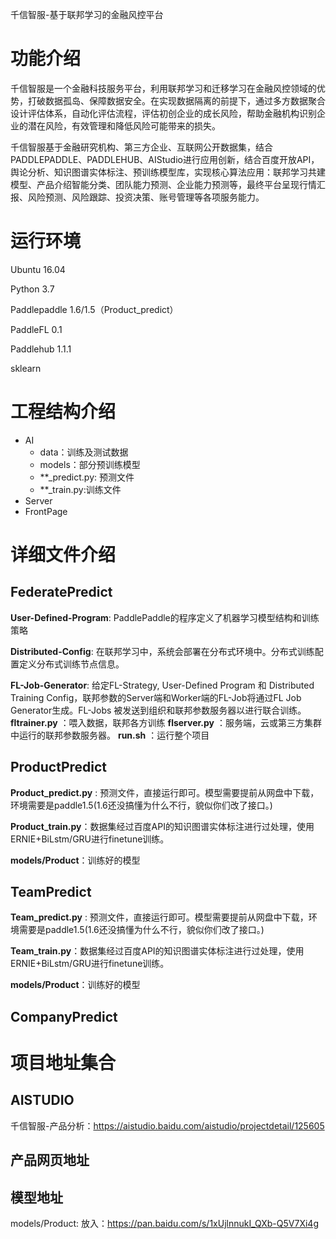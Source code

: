 千信智服-基于联邦学习的金融风控平台

# 功能介绍

​		千信智服是一个金融科技服务平台，利用联邦学习和迁移学习在金融风控领域的优势，打破数据孤岛、保障数据安全。在实现数据隔离的前提下，通过多方数据聚合设计评估体系，自动化评估流程，评估初创企业的成长风险，帮助金融机构识别企业的潜在风险，有效管理和降低风险可能带来的损失。

​        千信智服基于金融研究机构、第三方企业、互联网公开数据集，结合PADDLEPADDLE、PADDLEHUB、AIStudio进行应用创新，结合百度开放API，舆论分析、知识图谱实体标注、预训练模型库，实现核心算法应用：联邦学习共建模型、产品介绍智能分类、团队能力预测、企业能力预测等，最终平台呈现行情汇报、风险预测、风险跟踪、投资决策、账号管理等各项服务能力。

# 运行环境

Ubuntu 16.04

Python 3.7

Paddlepaddle 1.6/1.5（Product_predict）

PaddleFL 0.1

Paddlehub 1.1.1

sklearn 

# 工程结构介绍

- AI
  - data：训练及测试数据
  - models：部分预训练模型
  - **_predict.py: 预测文件
  - **_train.py:训练文件
- Server
- FrontPage

# 详细文件介绍

## **FederatePredict**

**User-Defined-Program**: PaddlePaddle的程序定义了机器学习模型结构和训练策略

**Distributed-Config**: 在联邦学习中，系统会部署在分布式环境中。分布式训练配置定义分布式训练节点信息。

**FL-Job-Generator**: 给定FL-Strategy, User-Defined Program 和 Distributed Training Config，联邦参数的Server端和Worker端的FL-Job将通过FL Job Generator生成。FL-Jobs 被发送到组织和联邦参数服务器以进行联合训练。
**fltrainer.py** ：喂入数据，联邦各方训练
**flserver.py**  ：服务端，云或第三方集群中运行的联邦参数服务器。
**run.sh** ：运行整个项目

## ProductPredict

**Product_predict.py** : 预测文件，直接运行即可。模型需要提前从网盘中下载，环境需要是paddle1.5(1.6还没搞懂为什么不行，貌似你们改了接口。)

**Product_train.py**：数据集经过百度API的知识图谱实体标注进行过处理，使用ERNIE+BiLstm/GRU进行finetune训练。

**models/Product**：训练好的模型

## TeamPredict

**Team_predict.py** : 预测文件，直接运行即可。模型需要提前从网盘中下载，环境需要是paddle1.5(1.6还没搞懂为什么不行，貌似你们改了接口。)

**Team_train.py**：数据集经过百度API的知识图谱实体标注进行过处理，使用ERNIE+BiLstm/GRU进行finetune训练。

**models/Product**：训练好的模型

## CompanyPredict

# 项目地址集合

## AISTUDIO

千信智服-产品分析：<https://aistudio.baidu.com/aistudio/projectdetail/125605>

## 产品网页地址

## 模型地址

models/Product: 放入：https://pan.baidu.com/s/1xUjlnnukI_QXb-Q5V7Xi4g